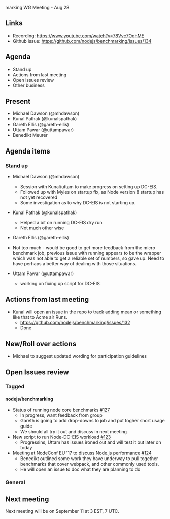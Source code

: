 marking WG Meeting - Aug 28 
## Links
* Recording: https://www.youtube.com/watch?v=78Vvc7OqhME
* Github issue: https://github.com/nodejs/benchmarking/issues/134

## Agenda

* Stand up
* Actions from last meeting
* Open issues review
* Other business

## Present
* Michael Dawson (@mhdawson)
* Kunal Pathak (@kunalspathak)
* Gareth Ellis (@gareth-ellis)
* Uttam Pawar (@uttampawar)
* Benedikt Meurer

## Agenda items
### Stand up
* Michael Dawson (@mhdawson)
  * Session with Kunal/uttam to make progress on setting up DC-EIS.
  * Followed up with Myles on startup fix, as Node version 8 startup has not yet recovered
  * Some investigation as to why DC-EIS is not starting up.
 
* Kunal Pathak (@kunalspathak)
  * Helped a bit on running DC-EIS dry run
  * Not much other wise
* Gareth Ellis (@gareth-ellis)
* Not too much - would be good to get more feedback from the micro benchmark job, 
  previous issue with running appears to be the wrapper which was not able to get a reliable set
  of numbers, so gave up. Need to have perhaps a better way of dealing with those situations.
* Uttam Pawar (@uttampawar)
  * working on fixing up script for DC-EIS

## Actions from last meeting


* Kunal will open an issue in the repo to track adding mean or something like that to Acme air
  Runs.
  * https://github.com/nodejs/benchmarking/issues/132 
  * Done

## New/Roll over actions

* Michael to suggest updated wording for participation guidelines

## Open Issues review
### Tagged

#### nodejs/benchmarking

* Status of running node core benchmarks [#127](https://github.com/nodejs/benchmarking/issues/127)
  * In progress, want feedback from group
  * Gareth is going to add drop-downs to job and put togher short usage guide
  * We should all try it out and discuss in next meeting
* New script to run Node-DC-EIS workload  [#123](https://github.com/nodejs/benchmarking/pull/123)
  * Progressins, Uttam has issues ironed out and will test it out later on today
* Meeting at NodeConf EU '17 to discuss Node.js performance [#124](https://github.com/nodejs/benchmarking/issues/124)
  * Benedikt outlined some work they have underway to pull together benchmarks that cover
     webpack, and other commonly used tools.
  * He will open an issue to doc what they are planning to do

### General

## Next meeting
Next meeting will be on September 11 at 3 EST, 7 UTC.

